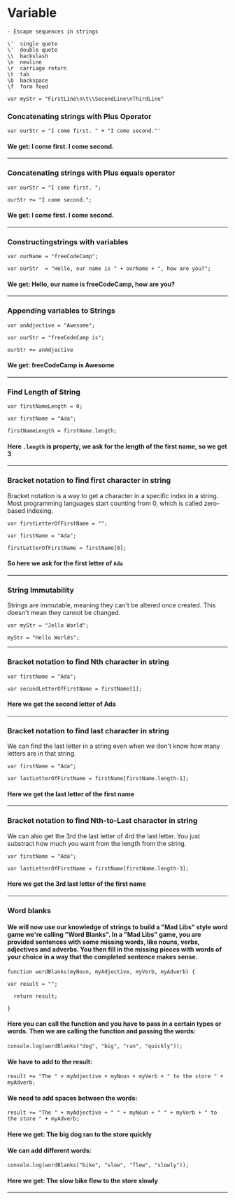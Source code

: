 Variable
===

	- Escape sequences in strings

	\'  single quote
	\'  double quote
	\\  backslash
	\n  newline
	\r  carriage return
	\t  tab
	\b  backspace
	\f  form feed
	
	var myStr = "FirstLine\n\t\\SecondLine\nThirdLine"

### Concatenating strings with Plus Operator

`var ourStr = "I come first. " + "I come second."'`

#### We get: I come first. I come second. 
---


### Concatenating strings with Plus equals operator

`var ourStr = "I come first. ";`

`ourStr += "I come second.";`

#### We get: I come first. I come second. 
---

### Constructingstrings with variables

`var ourName = "freeCodeCamp";`

`var ourStr  = "Hello, our name is " + ourName + ", how are you?";`

#### We get: Hello, our name is freeCodeCamp, how are you?
---

### Appending variables to Strings

`var anAdjective = "Awesome";`

`var ourStr = "freeCodeCamp is";`

`ourStr += anAdjective`

#### We get: freeCodeCamp is Awesome
---

### Find Length of String

`var firstNameLength = 0;`

`var firstName = "Ada";`

`firstNameLength = firstName.length;`
#### Here `.length` is property, we ask for the length of the first name, so we get 3
---

### Bracket notation to find first character in string
Bracket notation is a way to get a character in a specific index in a string. 
 Most programming languages start counting from 0, which is called zero-based indexing. 

 `var firstLetterOfFirstName = "";`

 `var firstName = "Ada";`

 `firstLetterOfFirstName = firstName[0];`

#### So here we ask for the first letter of `Ada` 
---

 ### String Immutability 

 Strings are immutable, meaning they can't be altered once created. This doesn't mean they cannot be changed. 

 `var myStr = "Jello World";`

 `myStr = "Hello Worlds";`

----

### Bracket notation to find Nth character in string 

`var firstName = "Ada";`

`var secondLetterOfFirstName = firstName[1];`

#### Here we get the second letter of Ada
---

### Bracket notation to find last character in string

We can find the last letter in a string even when we don't know how many letters are in that string. 

`var firstName = "Ada";`

`var lastLetterOfFirstName = firstName[firstName.length-1];`

#### Here we get the last letter of the first name 
---

### Bracket notation to find Nth-to-Last character in string

We can also get the 3rd the last letter of 4rd the last letter. You just substract how much you want from the length from the string. 

`var firstName = "Ada";`

`var lastLetterOfFirstName = firstName[firstName.length-3];`

#### Here we get the 3rd last letter of the first name 
---


### Word blanks 
#### We will now use our knowledge of strings to build a "Mad Libs" style word game we're calling "Word Blanks". In a "Mad Libs" game, you are provided sentences with some missing words, like nouns, verbs, adjectives and adverbs. You then fill in the missing pieces with words of your choice in a way that the completed sentence makes sense.

`function wordBlanks(myNoun, myAdjective, myVerb, myAdverb) {`

`var result = "";`

`	return result; `

`}`

#### Here you can call the function and you have to pass in a certain types or words. Then we are calling the function and passing the words:

`console.log(wordBlanks("dog", "big", "ran", "quickly"));`

#### We have to add to the result:

`result += "The " + myAdjective + myNoun + myVerb + " to the store " + myAdverb; `

#### We need to add spaces between the words:

`result += "The " + myAdjective + " " + myNoun + " " + myVerb + " to the store " + myAdverb; `

#### Here we get: The big dog ran to the store quickly

#### We can add different words:

`console.log(wordBlanks("bike", "slow", "flew", "slowly"));`

#### Here we get: The slow bike flew to the store slowly
---

